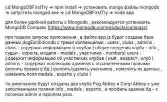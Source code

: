 cd MongoDBFirstTry  =>
npm install  =>
установить mongo файлы mongodb =>
запустить mongod.exe => 
cd MongoDBFirstTry =>
node app

для более удобной работы с Mongodb , рекомендуется установить MongoDB Compass [https://www.mongodb.com/products/compass]

при первом запуске приложения , в файле app.js будет создана база данных dogExhibitiondb с тремя коллекциями :
users , clubs , admins .
clubs - содержит информацию о клубах ( общие сведения клуба - info , судьи - experts, медали - medals , участники - numbers)
users - содержит информацию об участниках клубов ( имя , возраст , клуб )
admins - содержит коллекцию админов с ограниченными правами вносить правки в бд ( вноcить/удалять учатников , изменять их данные , изменять поля  medals , experts у clubs )

по умолчанию будут созданы два клуба Pug Abbey и Corgi Abbey с уже заполненными полями info , medals , experts , 
и профиль админа бд  - с логином admin и паролем pass.



